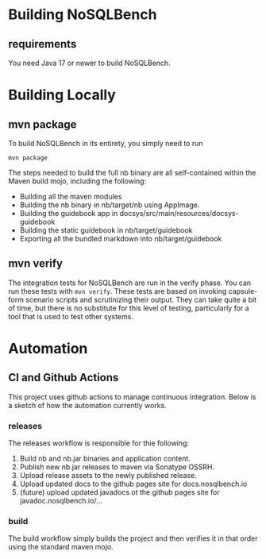 # Building NoSQLBench

## requirements

You need Java 17 or newer to build NoSQLBench.

# Building Locally

## mvn package

To build NoSQLBench in its entirety, you simply need to run

`mvn package`

The steps needed to build the full nb binary are all self-contained
within the Maven build mojo, including the following:

- Building all the maven modules
- Building the nb binary in nb/target/nb using AppImage.
- Building the guidebook app in docsys/src/main/resources/docsys-guidebook
- Building the static guidebook in nb/target/guidebook
- Exporting all the bundled markdown into nb/target/guidebook

## mvn verify

The integration tests for NoSQLBench are run in the verify phase.
You can run these tests with `mvn verify`. These tests are based
on invoking capsule-form scenario scripts and scrutinizing their
output. They can take quite a bit of time, but there is no substitute
for this level of testing, particularly for a tool that is used
to test other systems.

# Automation

## CI and Github Actions

This project uses github actions to manage continuous integration.
Below is a sketch of how the automation currently works.

### releases

The releases workflow is responsible for thie following:

1. Build nb and nb.jar binaries and application content.
2. Publish new nb.jar releases to maven via Sonatype OSSRH.
3. Upload release assets to the newly published release.
4. Upload updated docs to the github pages site for docs.nosqlbench.io
5. (future) upload updated javadocs ot the github pages site for javadoc.nosqlbench.io/...

### build

The build workflow simply builds the project and then verifies it in that order
using the standard maven mojo.


